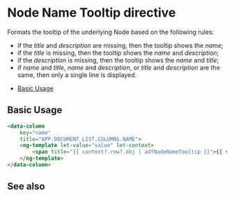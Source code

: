 # Node Name Tooltip directive

Formats the tooltip of the underlying Node based on the following rules:

* if the *title* and *description* are missing, then the tooltip shows the *name*;
* if the *title* is missing, then the tooltip shows the *name* and *description*;
* if the *description* is missing, then the tooltip shows the *name* and *title*;
* if *name* and *title*, *name* and *description*, or *title* and *description* are the same, then only a single line is displayed.

<!-- markdown-toc start - Don't edit this section.  npm run toc to generate it-->

<!-- toc -->

- [Basic Usage](#basic-usage)

<!-- tocstop -->

<!-- markdown-toc end -->

## Basic Usage

```html
<data-column
    key="name"
    title="APP.DOCUMENT_LIST.COLUMNS.NAME">
    <ng-template let-value="value" let-context>
        <span title="{{ context?.row?.obj | adfNodeNameTooltip }}">{{ value }}</span>
    </ng-template>
</data-column>
```

<!-- Don't edit the See also section. Edit seeAlsoGraph.json and run config/generateSeeAlso.js -->
<!-- seealso start -->

## See also

<!-- seealso end -->